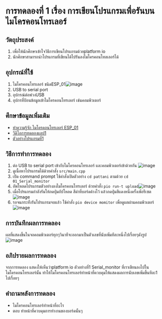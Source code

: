 # การทดลองที่ 1 เรื่อง การเขียนโปรแกรมเพื่อรันบนไมโครคอนโทรเลอร์
## วัตถุประสงค์
1. เพื่อให้นักศึกษาเข้าใจวิธีการเขียนโปรแกรมด้วยplatform io
2. นักศึกษาสามารถนำโปรแกรมที่เขียนได้ไปรันลงไมโครคอนโทลเลอร์ได้
## อุปกรณ์ที่ใช้
1. ไมโครคอนโทรเลอร์ ชนิดESP_01![image](https://user-images.githubusercontent.com/80879365/112280582-bea01c80-8cb7-11eb-9b7c-48a2639f3094.png)
2. USB to serial port
3. อุปกรณ์ต่อพ่วงUSB
4. อุปกรที่ป้อนข้อมูลเข้าไมโครคอนโทรเลอร์ เช่นคอมพิวเตอร์
## ศึกษาข้อมูลเพิ่มเติม
* [ทำความรู้จัก ไมโครคอนโทรเลอร์ ESP_01](https://docs.platformio.org/en/latest/boards/espressif8266/esp01.html)
* [วีดีโอการทดลองแลป1](https://youtu.be/NLIUsWLEpmg)
* [ตัวอย่างโปรแกรมที่1](https://github.com/choompol-boonmee/lab63b/tree/master/examples/01_Serial-Monitor)
## วิธีการทำการทดลอง
1. ต่อ USB to serial port เข้ากับไมโครคอนโทรเลอร์ และคอมพิวเตอร์เข้าด้วยกัน ![image](https://user-images.githubusercontent.com/80879365/112276336-328bf600-8cb3-11eb-8958-5ffa2a7543dd.png)
2. ดูเนื้อหาโปรแกรมได้ด้วยคำสั่ง `src/main.cpp` 
3. เปิด command prompt ใช้คำสั่งเปิดตัวอย่าง `cd pattani` ตามด้วย `cd 01_Serial_monitor`
4. อัพโหลดโปรแกรมตัวอย่างลงไมโครคอนโทรเลอร์ ด้วยคำสั่ง `pio run-t upload`![image](https://user-images.githubusercontent.com/80879365/112276666-94e4f680-8cb3-11eb-8353-9a8ad3127086.png)
5. เมื่อโปรแกรมกำลังรันให้กดปุ่มอัปโหลด สีดำที่บอร์ดค้างไว้ แล้วกดปุ่มสีแดงหนึ่งครั้งเพิ่อรีเซต ![image](https://user-images.githubusercontent.com/80879365/112276796-b3e38880-8cb3-11eb-86f2-186eb7d8e4ae.png)
6. รอจนกระทั่งรันโปรแกรมจบแล้ว ใช้คำสั่ง `pio device momitor` เพื่อดูผลผ่านคอมพิวเตอร์![image](https://user-images.githubusercontent.com/80879365/112276947-d5447480-8cb3-11eb-9a18-131f6c3e24d1.png)
## การบันทึกผลการทดลอง
ผลที่แสดงขึ้นในจอคอมพิวเตอร์ทุกๆวินาทีจะออกมาเป็นตัวเลขที่นับเพิ่มทีละหนึ่งไปเรื่อยๆดังรูป![image](https://user-images.githubusercontent.com/80879365/112277188-12106b80-8cb4-11eb-84c3-3af658333aa0.png)
## อภิปรายผลการทดลอง
จากการทดลอง แสดงให้เห็นว่าplatform io ตัวอย่างที่1 Serial_monitor ที่เราเขียนลงไปในไมโครคอนโทรเลอร์นั้น ทำให้ไมโครคอนโทรเลอร์ทำหน้าที่ควบคุมให้แสดงผลการนับเลขเพิ่มขึ้นทีละ1 ไปเรื่อยๆ
## คำถามหลังการทดลอง
* ไมโครคอนโทรเลอร์ทำหน้าที่อะไร
* ตอบ ทำหน้าที่ควบคุมการทำงานของบอร์ดนั้นๆ
